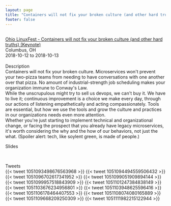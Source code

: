```yaml
---
layout: page
title: "Containers will not fix your broken culture (and other hard truths)"
footer: false
---
```



<br>
<div class="views-field views-field-nothing">        <span class="field-content views-field-field-details"><a href="https://ohiolinux.org/bridget-kromhout-to-keynote-olf2018/">Ohio LinuxFest - Containers will not fix your broken culture (and other hard truths) (Keynote) </a><br>Columbus, OH<br><span class="date-display-start">2018-10-12</span> to <span class="date-display-end">2018-10-13</span></span></div>

<br>
Description
<br>
Containers will not fix your broken culture. Microservices won't prevent your two-pizza teams from needing to have conversations with one another over that pizza. No amount of industrial-strength job scheduling makes your organization immune to Conway's Law.
<br>
While the unscrupulous might try to sell us devops, we can't buy it. We have to live it; continuous improvement is a choice we make every day, through our actions of listening empathetically and acting compassionately. Tools are essential, but how we use the tools and grow the culture and practices in our organizations needs even more attention.
<br>
Whether you're just starting to implement technical and organizational change, or facing the prospect that you already have legacy microservices, it's worth considering the why and the how of our behaviors, not just the what. (Spoiler alert: tech, like soylent green, is made of people.)
<br>

Slides
<br>

<br>

Tweets
<br>
{{< tweet 1051093498676563968 >}}
{{< tweet 1051094494559506432 >}}
{{< tweet 1051096702617341952 >}}
{{< tweet 1051099051909894144 >}}
{{< tweet 1051099957518843909 >}}
{{< tweet 1051101247384838149 >}}
{{< tweet 1051103676234956801 >}}
{{< tweet 1051103948625596416 >}}
{{< tweet 1051106178464407553 >}}
{{< tweet 1051108074080165889 >}}
{{< tweet 1051109668209250309 >}}
{{< tweet 1051111982215122944 >}}
